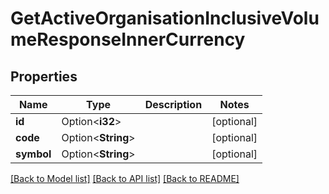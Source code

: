 # GetActiveOrganisationInclusiveVolumeResponseInnerCurrency

## Properties

Name | Type | Description | Notes
------------ | ------------- | ------------- | -------------
**id** | Option<**i32**> |  | [optional]
**code** | Option<**String**> |  | [optional]
**symbol** | Option<**String**> |  | [optional]

[[Back to Model list]](../README.md#documentation-for-models) [[Back to API list]](../README.md#documentation-for-api-endpoints) [[Back to README]](../README.md)


